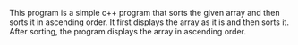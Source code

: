 This program is a simple c++ program that sorts the given array and then sorts it in ascending order. It first displays the array as it is and then sorts it. After sorting, the program displays the array in ascending order. 